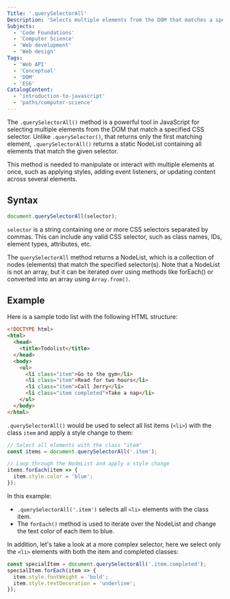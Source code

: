 ```yaml
---
Title: '.querySelectorAll'
Description: 'Selects multiple elements from the DOM that matches a specific CSS selector.'
Subjects:
  - 'Code Foundations'
  - 'Computer Science'
  - 'Web development'
  - 'Web design'
Tags:
  - 'Web API'
  - 'Conceptual'
  - 'DOM'
  - 'ES6'
CatalogContent:
  - 'introduction-to-javascript'
  - 'paths/computer-science'
---
```


The `.querySelectorAll()` method is a powerful tool in JavaScript for selecting multiple elements from the DOM that match a specified CSS selector. Unlike `.querySelector()`, that returns only the first matching element, `.querySelectorAll()` returns a static NodeList containing all elements that match the given selector.

This method is needed to manipulate or interact with multiple elements at once, such as applying styles, adding event listeners, or updating content across several elements.

## Syntax


```javascript
document.querySelectorAll(selector);
```

`selector` is a string containing one or more CSS selectors separated by commas. This can include any valid CSS selector, such as class names, IDs, element types, attributes, etc.


The `querySelectorAll` method returns a NodeList, which is a collection of nodes (elements) that match the specified selector(s). Note that a NodeList is not an array, but it can be iterated over using methods like forEach() or converted into an array using `Array.from()`.

## Example

Here is a sample todo list with the following HTML structure:

```html
<!DOCTYPE html>
<html>
  <head>
    <title>Todolist</title>
  </head>
  <body>
    <ul>
      <li class="item">Go to the gym</li>
      <li class="item">Read for two hours</li>
      <li class="item">Call Jerry</li>
      <li class="item completed">Take a nap</li>
    </ul>
  </body>
</html>
```
`.querySelectorAll()` would be used to select all list items (`<li>`) with the class `item` and apply a style change to them:

    
```javascript
// Select all elements with the class "item"
const items = document.querySelectorAll('.item');

// Loop through the NodeList and apply a style change
items.forEach(item => {
  item.style.color = 'blue';
});
```

In this example:

- `.querySelectorAll('.item')` selects all `<li>` elements with the class item.
- The `forEach()` method is used to iterate over the NodeList and change the text color of each item to blue.

In addition, let's take a look at a more complex selector, here we select only the `<li>` elements with both the item and completed classes:

```javascript
const specialItem = document.querySelectorAll('.item.completed');
specialItem.forEach(item => {
  item.style.fontWeight = 'bold';
  item.style.textDecoration = 'underline';
});
```
